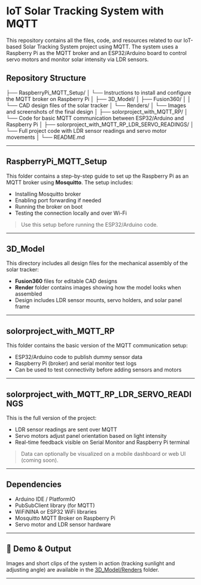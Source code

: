 # IoT Solar Tracking System with MQTT

This repository contains all the files, code, and resources related to our IoT-based Solar Tracking System project using MQTT. The system uses a Raspberry Pi as the MQTT broker and an ESP32/Arduino board to control servo motors and monitor solar intensity via LDR sensors.

## Repository Structure

├── RaspberryPi_MQTT_Setup/
│ └── Instructions to install and configure the MQTT broker on Raspberry Pi
│
├── 3D_Model/
│ ├── Fusion360/
│ │ └── CAD design files of the solar tracker
│ └── Renders/
│ └── Images and screenshots of the final design
│
├── solorproject_with_MQTT_RP/
│ └── Code for basic MQTT communication between ESP32/Arduino and Raspberry Pi
│
├── solorproject_with_MQTT_RP_LDR_SERVO_READINGS/
│ └── Full project code with LDR sensor readings and servo motor movements
│
└── README.md

---

##  RaspberryPi_MQTT_Setup

This folder contains a step-by-step guide to set up the Raspberry Pi as an MQTT broker using **Mosquitto**. The setup includes:

- Installing Mosquitto broker
- Enabling port forwarding if needed
- Running the broker on boot
- Testing the connection locally and over Wi-Fi

>  Use this setup before running the ESP32/Arduino code.

---

## 3D_Model

This directory includes all design files for the mechanical assembly of the solar tracker:

- **Fusion360** files for editable CAD designs
- **Render** folder contains images showing how the model looks when assembled
- Design includes LDR sensor mounts, servo holders, and solar panel frame

---

##  solorproject_with_MQTT_RP

This folder contains the basic version of the MQTT communication setup:

- ESP32/Arduino code to publish dummy sensor data
- Raspberry Pi (broker) and serial monitor test logs
- Can be used to test connectivity before adding sensors and motors

---

##  solorproject_with_MQTT_RP_LDR_SERVO_READINGS

This is the full version of the project:

- LDR sensor readings are sent over MQTT
- Servo motors adjust panel orientation based on light intensity
- Real-time feedback visible on Serial Monitor and Raspberry Pi terminal

>  Data can optionally be visualized on a mobile dashboard or web UI (coming soon).

---

##  Dependencies

- Arduino IDE / PlatformIO
- PubSubClient library (for MQTT)
- WiFiNINA or ESP32 WiFi libraries
- Mosquitto MQTT Broker on Raspberry Pi
- Servo motor and LDR sensor hardware

---

## 📸 Demo & Output

Images and short clips of the system in action (tracking sunlight and adjusting angle) are available in the [3D_Model/Renders](./3D_Model/Renders/) folder.

---




